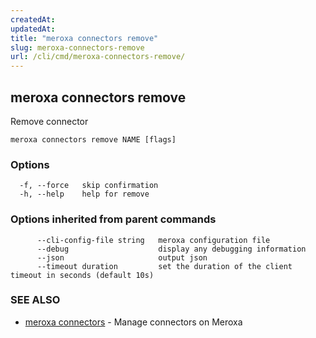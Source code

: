 ```yaml
---
createdAt: 
updatedAt: 
title: "meroxa connectors remove"
slug: meroxa-connectors-remove
url: /cli/cmd/meroxa-connectors-remove/
---
```

## meroxa connectors remove

Remove connector

```
meroxa connectors remove NAME [flags]
```

### Options

```
  -f, --force   skip confirmation
  -h, --help    help for remove
```

### Options inherited from parent commands

```
      --cli-config-file string   meroxa configuration file
      --debug                    display any debugging information
      --json                     output json
      --timeout duration         set the duration of the client timeout in seconds (default 10s)
```

### SEE ALSO

* [meroxa connectors](/cli/cmd/meroxa-connectors/)	 - Manage connectors on Meroxa

